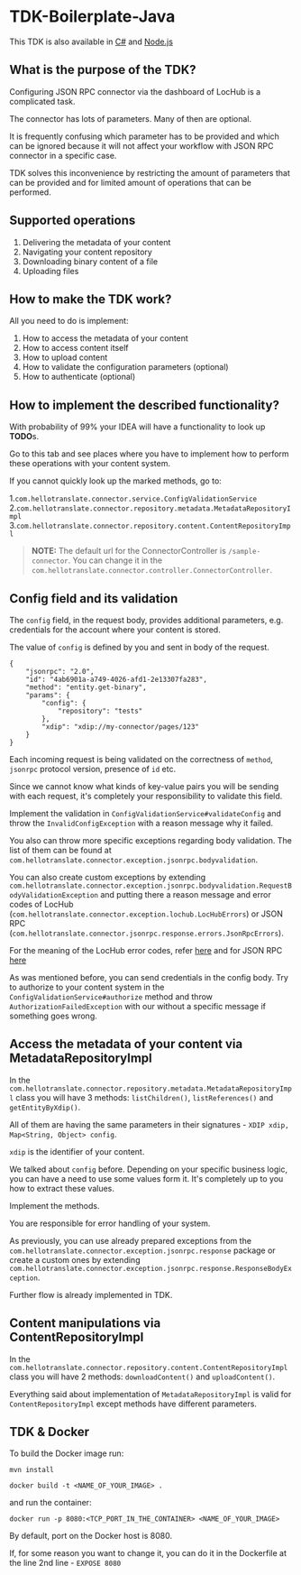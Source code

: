 # TDK-Boilerplate-Java

This TDK is also available in [C#](https://github.com/xillio/TDK-Boilerplate-CSharp)
and [Node.js](https://github.com/xillio/TDK-Boilerplate-Node)

## What is the purpose of the TDK?

Configuring JSON RPC connector via the dashboard of LocHub is a complicated task.

The connector has lots of parameters. Many of then are optional.

It is frequently confusing which parameter has to be provided and which can be ignored because it will not affect your workflow with JSON RPC connector in a specific case.

TDK solves this inconvenience by restricting the amount of parameters that can be provided and for limited amount of operations that can be performed.

## Supported operations

1. Delivering the metadata of your content
2. Navigating your content repository
3. Downloading binary content of a file
4. Uploading files

## How to make the TDK work?

All you need to do is implement:

1. How to access the metadata of your content
2. How to access content itself
3. How to upload content
4. How to validate the configuration parameters (optional)
5. How to authenticate (optional)

## How to implement the described functionality?

With probability of 99% your IDEA will have a functionality to look up **TODO**s.

Go to this tab and see places where you have to implement how to perform these operations with your content system.

If you cannot quickly look up the marked methods, go to:

1.`com.hellotranslate.connector.service.ConfigValidationService`
2.`com.hellotranslate.connector.repository.metadata.MetadataRepositoryImpl`
3.`com.hellotranslate.connector.repository.content.ContentRepositoryImpl`

> **NOTE:** The default url for the ConnectorController is `/sample-connector`. You can change it in the `com.hellotranslate.connector.controller.ConnectorController`.

## Config field and its validation

The `config` field, in the request body, provides additional parameters, e.g. credentials for the account where your content is stored.

The value of `config` is defined by you and sent in body of the request.

```
{
    "jsonrpc": "2.0",
    "id": "4ab6901a-a749-4026-afd1-2e13307fa283",
    "method": "entity.get-binary",
    "params": {
        "config": {
            "repository": "tests"
        },
        "xdip": "xdip://my-connector/pages/123"
    }
}
```
Each incoming request is being validated on the correctness of `method`, `jsonrpc` protocol version, presence of `id` etc.

Since we cannot know what kinds of key-value pairs you will be sending with each request, it's completely your responsibility to validate this field.

Implement the validation in `ConfigValidationService#validateConfig` and throw the `InvalidConfigException` with a reason message why it failed.

You also can throw more specific exceptions regarding body validation. The list of them can be found at `com.hellotranslate.connector.exception.jsonrpc.bodyvalidation`.

You can also create custom exceptions by extending `com.hellotranslate.connector.exception.jsonrpc.bodyvalidation.RequestBodyValidationException` and putting there a reason message and error codes of LocHub (`com.hellotranslate.connector.exception.lochub.LocHubErrors`) or JSON RPC (`com.hellotranslate.connector.jsonrpc.response.errors.JsonRpcErrors`).

For the meaning of the LocHub error codes, refer [here]() and for JSON RPC [here](https://www.jsonrpc.org/specification#error_object)

As was mentioned before, you can send credentials in the config body. Try to authorize to your content system in the `ConfigValidationService#authorize` method and throw `AuthorizationFailedException` with our without a specific message if something goes wrong.

## Access the metadata of your content via MetadataRepositoryImpl

In the `com.hellotranslate.connector.repository.metadata.MetadataRepositoryImpl` class you will have 3
methods: `listChildren()`, `listReferences()` and `getEntityByXdip()`.

All of them are having the same parameters in their signatures - `XDIP xdip, Map<String, Object> config`.

`xdip` is the identifier of your content.

We talked about `config` before. Depending on your specific business logic, you can have a need to use some values form it. It's completely up to you how to extract these values.

Implement the methods.

You are responsible for error handling of your system.

As previously, you can use already prepared exceptions from the `com.hellotranslate.connector.exception.jsonrpc.response` package or create a custom ones by extending `com.hellotranslate.connector.exception.jsonrpc.response.ResponseBodyException`.

Further flow is already implemented in TDK.

## Content manipulations via ContentRepositoryImpl

In the `com.hellotranslate.connector.repository.content.ContentRepositoryImpl` class you will have 2
methods: `downloadContent()` and `uploadContent()`.

Everything said about implementation of `MetadataRepositoryImpl` is valid for `ContentRepositoryImpl` except methods have different parameters.

## TDK & Docker

To build the Docker image run:

```
mvn install
```

```
docker build -t <NAME_OF_YOUR_IMAGE> .
```

and run the container:

```
docker run -p 8080:<TCP_PORT_IN_THE_CONTAINER> <NAME_OF_YOUR_IMAGE>
```

By default, port on the Docker host is 8080.

If, for some reason you want to change it, you can do it in the Dockerfile at the line 2nd line - `EXPOSE 8080`
